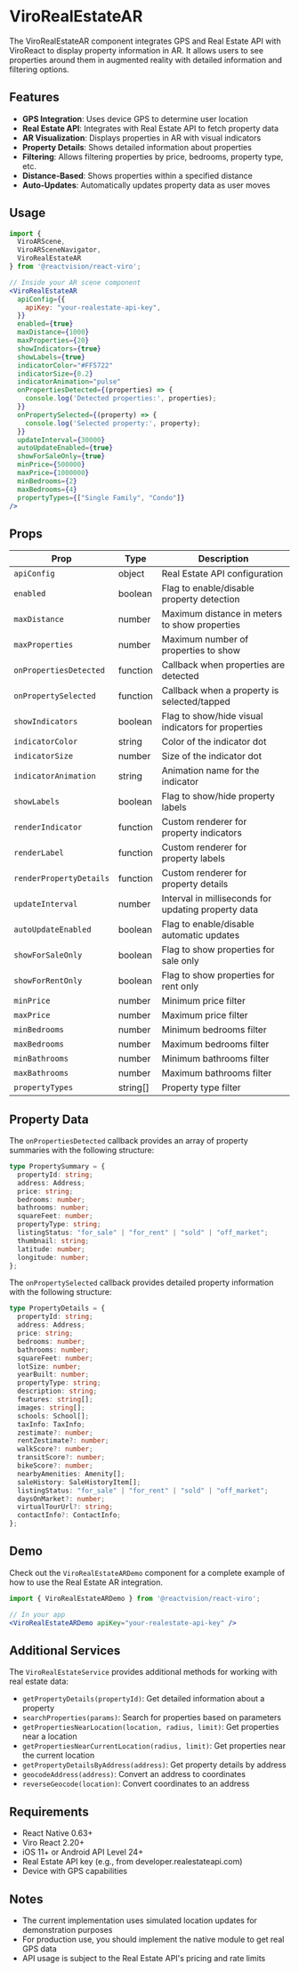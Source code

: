 # ViroRealEstateAR

The ViroRealEstateAR component integrates GPS and Real Estate API with ViroReact to display property information in AR. It allows users to see properties around them in augmented reality with detailed information and filtering options.

## Features

- **GPS Integration**: Uses device GPS to determine user location
- **Real Estate API**: Integrates with Real Estate API to fetch property data
- **AR Visualization**: Displays properties in AR with visual indicators
- **Property Details**: Shows detailed information about properties
- **Filtering**: Allows filtering properties by price, bedrooms, property type, etc.
- **Distance-Based**: Shows properties within a specified distance
- **Auto-Updates**: Automatically updates property data as user moves

## Usage

```jsx
import { 
  ViroARScene, 
  ViroARSceneNavigator, 
  ViroRealEstateAR 
} from '@reactvision/react-viro';

// Inside your AR scene component
<ViroRealEstateAR
  apiConfig={{
    apiKey: "your-realestate-api-key",
  }}
  enabled={true}
  maxDistance={1000}
  maxProperties={20}
  showIndicators={true}
  showLabels={true}
  indicatorColor="#FF5722"
  indicatorSize={0.2}
  indicatorAnimation="pulse"
  onPropertiesDetected={(properties) => {
    console.log('Detected properties:', properties);
  }}
  onPropertySelected={(property) => {
    console.log('Selected property:', property);
  }}
  updateInterval={30000}
  autoUpdateEnabled={true}
  showForSaleOnly={true}
  minPrice={500000}
  maxPrice={1000000}
  minBedrooms={2}
  maxBedrooms={4}
  propertyTypes={["Single Family", "Condo"]}
/>
```

## Props

| Prop | Type | Description |
|------|------|-------------|
| `apiConfig` | object | Real Estate API configuration |
| `enabled` | boolean | Flag to enable/disable property detection |
| `maxDistance` | number | Maximum distance in meters to show properties |
| `maxProperties` | number | Maximum number of properties to show |
| `onPropertiesDetected` | function | Callback when properties are detected |
| `onPropertySelected` | function | Callback when a property is selected/tapped |
| `showIndicators` | boolean | Flag to show/hide visual indicators for properties |
| `indicatorColor` | string | Color of the indicator dot |
| `indicatorSize` | number | Size of the indicator dot |
| `indicatorAnimation` | string | Animation name for the indicator |
| `showLabels` | boolean | Flag to show/hide property labels |
| `renderIndicator` | function | Custom renderer for property indicators |
| `renderLabel` | function | Custom renderer for property labels |
| `renderPropertyDetails` | function | Custom renderer for property details |
| `updateInterval` | number | Interval in milliseconds for updating property data |
| `autoUpdateEnabled` | boolean | Flag to enable/disable automatic updates |
| `showForSaleOnly` | boolean | Flag to show properties for sale only |
| `showForRentOnly` | boolean | Flag to show properties for rent only |
| `minPrice` | number | Minimum price filter |
| `maxPrice` | number | Maximum price filter |
| `minBedrooms` | number | Minimum bedrooms filter |
| `maxBedrooms` | number | Maximum bedrooms filter |
| `minBathrooms` | number | Minimum bathrooms filter |
| `maxBathrooms` | number | Maximum bathrooms filter |
| `propertyTypes` | string[] | Property type filter |

## Property Data

The `onPropertiesDetected` callback provides an array of property summaries with the following structure:

```typescript
type PropertySummary = {
  propertyId: string;
  address: Address;
  price: string;
  bedrooms: number;
  bathrooms: number;
  squareFeet: number;
  propertyType: string;
  listingStatus: "for_sale" | "for_rent" | "sold" | "off_market";
  thumbnail: string;
  latitude: number;
  longitude: number;
};
```

The `onPropertySelected` callback provides detailed property information with the following structure:

```typescript
type PropertyDetails = {
  propertyId: string;
  address: Address;
  price: string;
  bedrooms: number;
  bathrooms: number;
  squareFeet: number;
  lotSize: number;
  yearBuilt: number;
  propertyType: string;
  description: string;
  features: string[];
  images: string[];
  schools: School[];
  taxInfo: TaxInfo;
  zestimate?: number;
  rentZestimate?: number;
  walkScore?: number;
  transitScore?: number;
  bikeScore?: number;
  nearbyAmenities: Amenity[];
  saleHistory: SaleHistoryItem[];
  listingStatus: "for_sale" | "for_rent" | "sold" | "off_market";
  daysOnMarket?: number;
  virtualTourUrl?: string;
  contactInfo?: ContactInfo;
};
```

## Demo

Check out the `ViroRealEstateARDemo` component for a complete example of how to use the Real Estate AR integration.

```jsx
import { ViroRealEstateARDemo } from '@reactvision/react-viro';

// In your app
<ViroRealEstateARDemo apiKey="your-realestate-api-key" />
```

## Additional Services

The `ViroRealEstateService` provides additional methods for working with real estate data:

- `getPropertyDetails(propertyId)`: Get detailed information about a property
- `searchProperties(params)`: Search for properties based on parameters
- `getPropertiesNearLocation(location, radius, limit)`: Get properties near a location
- `getPropertiesNearCurrentLocation(radius, limit)`: Get properties near the current location
- `getPropertyDetailsByAddress(address)`: Get property details by address
- `geocodeAddress(address)`: Convert an address to coordinates
- `reverseGeocode(location)`: Convert coordinates to an address

## Requirements

- React Native 0.63+
- Viro React 2.20+
- iOS 11+ or Android API Level 24+
- Real Estate API key (e.g., from developer.realestateapi.com)
- Device with GPS capabilities

## Notes

- The current implementation uses simulated location updates for demonstration purposes
- For production use, you should implement the native module to get real GPS data
- API usage is subject to the Real Estate API's pricing and rate limits